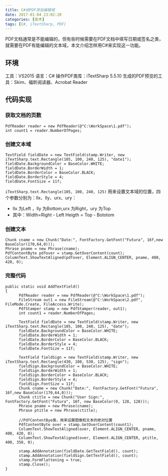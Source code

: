 ```yaml
---
title: C#给PDF添加编辑域
date: 2017-01-04 23:02:20
categories: [技术]
tags: [C#, iTextSharp, PDF]
---
```


PDF文档通常是不能编辑的，但有些时候需要在PDF文档中填写日期或签名之类，就需要在PDF有能编辑的文本域，本文介绍怎样用C#来实现这一功能。
<!--more-->
## 环境

工具：VS2015
语言：C#
操作PDF类库：iTextSharp 5.5.10
生成的PDF预览的工具：Skim、福昕阅读器、Acrobat Reader

## 代码实现

### 获取文档的页数

```
PdfReader reader = new PdfReader(@"C:\WorkSpace\1.pdf");
int count1 = reader.NumberOfPages;
```

### 创建文本域

```
TextField fieldDate = new TextField(stamp.Writer, new iTextSharp.text.Rectangle(105, 100, 240, 125), "date1");
fieldDate.BackgroundColor = BaseColor.WHITE;
fieldDate.BorderWidth = 1;
fieldDate.BorderColor = BaseColor.BLACK;
fieldDate.BorderStyle = 4;
fieldDate.FontSize = 11f;
```

`iTextSharp.text.Rectangle(105, 100, 240, 125)` 用来设置文本域的位置，四个参数分别为：llx、lly、urx、ury：

* llx 为Left ，lly 为Bottom,urx 为Right，ury 为Top
* 其中：Width=Right - Left Heigth = Top - Bototom

### 创建文本

```
Chunk cname = new Chunk("Date:", FontFactory.GetFont("Futura", 16f,new BaseColor(170,64,0)));
Phrase pname = new Phrase(cname);
PdfContentByte pdfover = stamp.GetOverContent(count);
ColumnText.ShowTextAligned(pdfover, Element.ALIGN_CENTER, pname, 400, 420, 0);
```

### 完整代码

```
public static void AddTextField()
{
      PdfReader reader = new PdfReader(@"C:\WorkSpace\1.pdf");
      FileStream out1 = new FileStream(@"C:\WorkSpace\2.pdf", FileMode.Create, FileAccess.Write);
      PdfStamper stamp = new PdfStamper(reader, out1);
      int count1 = reader.NumberOfPages;
      
      TextField fieldDate = new TextField(stamp.Writer, new iTextSharp.text.Rectangle(105, 100, 240, 125), "date");
      fieldDate.BackgroundColor = BaseColor.WHITE;
      fieldDate.BorderWidth = 1;
      fieldDate.BorderColor = BaseColor.BLACK;
      fieldDate.BorderStyle = 4;
      fieldDate.FontSize = 11f;
      
      TextField fieldSign = new TextField(stamp.Writer, new iTextSharp.text.Rectangle(430, 100, 530, 125), "sign");
      fieldSign.BackgroundColor = BaseColor.WHITE;
      fieldSign.BorderWidth = 1;
      fieldSign.BorderColor = BaseColor.BLACK;
      fieldSign.BorderStyle = 4;
      fieldSign.FontSize = 11f;
      Chunk cname = new Chunk("Date:", FontFactory.GetFont("Futura", 16f,new BaseColor(170,64,0)));
      Chunk ctitle = new Chunk("User Sign:", FontFactory.GetFont("Futura", 16f, new BaseColor(0, 128, 128)));
      Phrase pname = new Phrase(cname);
      Phrase ptitle = new Phrase(ctitle);
      
      //PdfContentBye类，用来设置图像和文本的绝对位置 
      PdfContentByte over = stamp.GetOverContent(count1);
      ColumnText.ShowTextAligned(over, Element.ALIGN_CENTER, pname, 400, 420, 0);
      ColumnText.ShowTextAligned(over, Element.ALIGN_CENTER, ptitle, 400, 350, 0);
      
      stamp.AddAnnotation(fieldDate.GetTextField(), count);
      stamp.AddAnnotation(fieldSign.GetTextField(), count);
      stamp.FormFlattening = true; 
      stamp.Close();
}
```



